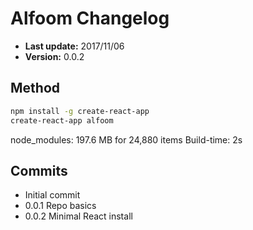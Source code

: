 Alfoom Changelog
================

+ __Last update:__  2017/11/06
+ __Version:__      0.0.2


Method
------

```bash
npm install -g create-react-app
create-react-app alfoom
```
node_modules: 197.6 MB for 24,880 items
Build-time: 2s




Commits
-------
+ Initial commit
+ 0.0.1 Repo basics
+ 0.0.2 Minimal React install
